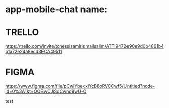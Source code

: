 # app-mobile-chat name: 

# TRELLO 

https://trello.com/invite/tchessisamirismailsalim/ATTI9472e90e9d0b4861b4b1a72e24a8ecd3FCA49511

# FIGMA 

https://www.figma.com/file/pCwlYbexxiYcB8oRVCCwf5/Untitled?node-id=0%3A1&t=QOBwCJjSdCwnd9wU-0

test